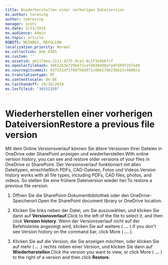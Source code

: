 ```yaml
---
title: Wiederherstellen einer vorherigen Dateiversion
ms.author: toresing
author: tomresing
manager: scotv
ms.date: 3/23/2018
ms.audience: Admin
ms.topic: article
ROBOTS: NOINDEX, NOFOLLOW
localization_priority: Normal
ms.collection: Adm_O365
ms.custom: ''
ms.assetid: a8117dea-2111-4275-9ca1-9c1f3e5667cf
ms.openlocfilehash: 3d612b3e729b471cafd8304d8afe0f569f257e49
ms.sourcegitcommit: 037331d71f06750d972c0b6278b23bb15c4806ca
ms.translationtype: MT
ms.contentlocale: de-DE
ms.lasthandoff: 10/18/2019
ms.locfileid: "36552350"
---
```

# <a name="restore-a-previous-file-version"></a><span data-ttu-id="4d20d-102">Wiederherstellen einer vorherigen Dateiversion</span><span class="sxs-lookup"><span data-stu-id="4d20d-102">Restore a previous file version</span></span>

<span data-ttu-id="4d20d-103">Mit dem Online Versionsverlauf können Sie ältere Versionen Ihrer Dateien in OneDrive oder SharePoint anzeigen und wiederherstellen.</span><span class="sxs-lookup"><span data-stu-id="4d20d-103">With online version history, you can see and restore older versions of your files in OneDrive or SharePoint.</span></span> <span data-ttu-id="4d20d-104">Der Versionsverlauf funktioniert mit allen Dateitypen, einschließlich PDFs, CAD-Dateien, Fotos und Videos.</span><span class="sxs-lookup"><span data-stu-id="4d20d-104">Version history works with all file types, including PDFs, CAD files, photos, and videos.</span></span> <span data-ttu-id="4d20d-105">So stellen Sie eine frühere Dateiversion wieder her:</span><span class="sxs-lookup"><span data-stu-id="4d20d-105">To restore a previous file version:</span></span>
  
1. <span data-ttu-id="4d20d-106">Öffnen Sie die SharePoint-Dokumentbibliothek oder den OneDrive-Speicherort.</span><span class="sxs-lookup"><span data-stu-id="4d20d-106">Open the SharePoint document library or OneDrive location.</span></span>
    
2. <span data-ttu-id="4d20d-107">Klicken Sie links neben der Datei, um Sie auszuwählen, und klicken Sie dann auf **Versionsverlauf**.</span><span class="sxs-lookup"><span data-stu-id="4d20d-107">Click to the left of the file to select it, and then click **Version history**.</span></span> <span data-ttu-id="4d20d-108">Wenn der Versionsverlauf nicht auf der Befehlsleiste angezeigt wird, klicken Sie auf weitere ( **...** ).</span><span class="sxs-lookup"><span data-stu-id="4d20d-108">If you don't see Version history on the command bar, click More ( **...** ).</span></span> 
    
3. <span data-ttu-id="4d20d-109">Klicken Sie auf die Version, die Sie anzeigen möchten, oder klicken Sie auf mehr ( **..** .) rechts neben einer Version, und klicken Sie dann auf **Wiederherstellen**.</span><span class="sxs-lookup"><span data-stu-id="4d20d-109">Click the version you want to view, or click More ( **...** ) to the right of a version and then click **Restore**.</span></span>
    

